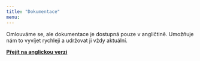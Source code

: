 ```yaml
---
title: "Dokumentace"
menu:
---
```


Omlouváme se, ale dokumentace je dostupná pouze v angličtině. Umožňuje nám to vyvíjet rychleji a udržovat ji vždy aktuální.

[**Přejít na anglickou verzi**](/doc/)

